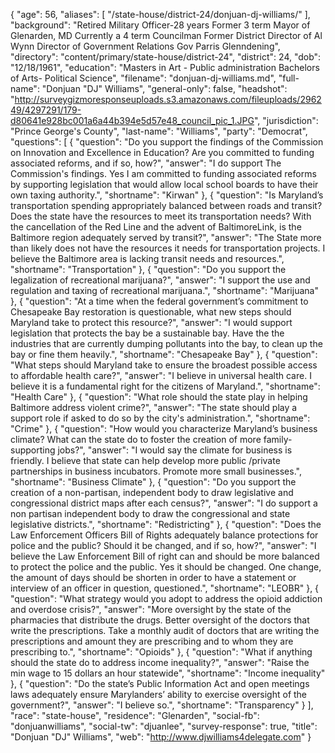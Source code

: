 {
  "age": 56,
  "aliases": [
    "/state-house/district-24/donjuan-dj-williams/"
  ],
  "background": "Retired Military Officer-28 years Former 3 term  Mayor of Glenarden, MD Currently a 4 term  Councilman  Former District Director of Al Wynn Director of Government Relations Gov Parris Glenndening",
  "directory": "content/primary/state-house/district-24",
  "district": 24,
  "dob": "12/18/1961",
  "education": "Masters in Art - Public administration Bachelors of Arts- Political Science",
  "filename": "donjuan-dj-williams.md",
  "full-name": "Donjuan \"DJ\" Williams",
  "general-only": false,
  "headshot": "http://surveygizmoresponseuploads.s3.amazonaws.com/fileuploads/296249/4297291/179-d80641e928bc001a6a44b394e5d57e48_council_pic_1.JPG",
  "jurisdiction": "Prince George's County",
  "last-name": "Williams",
  "party": "Democrat",
  "questions": [
    {
      "question": "Do you support the findings of the Commission on Innovation and Excellence in Education? Are you committed to funding associated reforms, and if so, how?",
      "answer": "I do support The Commission's findings. Yes I am committed to funding associated reforms by supporting legislation that would allow local school boards to have their own taxing authority.",
      "shortname": "Kirwan"
    },
    {
      "question": "Is Maryland’s transportation spending appropriately balanced between roads and transit? Does the state have the resources to meet its transportation needs? With the cancellation of the Red Line and the advent of BaltimoreLink, is the Baltimore region adequately served by transit?",
      "answer": "The State more than likely does not have the resources it needs for transportation projects. I believe the Baltimore area is lacking transit needs and resources.",
      "shortname": "Transportation"
    },
    {
      "question": "Do you support the legalization of recreational marijuana?",
      "answer": "I support the use and regulation and taxing of recreational marijuana.",
      "shortname": "Marijuana"
    },
    {
      "question": "At a time when the federal government’s commitment to Chesapeake Bay restoration is questionable, what new steps should Maryland take to protect this resource?",
      "answer": "I would support legislation that protects the bay be a sustainable bay. Have the the industries that are currently dumping pollutants into the bay, to clean up the bay or fine them heavily.",
      "shortname": "Chesapeake Bay"
    },
    {
      "question": "What steps should Maryland take to ensure the broadest possible access to affordable health care?",
      "answer": "I believe in universal health care. I believe it is a fundamental right for the citizens of Maryland.",
      "shortname": "Health Care"
    },
    {
      "question": "What role should the state play in helping Baltimore address violent crime?",
      "answer": "The state should play a support role if asked to do so by the city's administration.",
      "shortname": "Crime"
    },
    {
      "question": "How would you characterize Maryland’s business climate? What can the state do to foster the creation of more family-supporting jobs?",
      "answer": "I would say the climate for business is friendly. I believe that state can help develop more public /private partnerships in business incubators. Promote more small businesses.",
      "shortname": "Business Climate"
    },
    {
      "question": "Do you support the creation of a non-partisan, independent body to draw legislative and congressional district maps after each census?",
      "answer": "I do support a non partisan independent body to draw the congressional and state legislative districts.",
      "shortname": "Redistricting"
    },
    {
      "question": "Does the Law Enforcement Officers Bill of Rights adequately balance protections for police and the public? Should it be changed, and if so, how?",
      "answer": "I believe the Law Enforcement Bill of right can and should be more balanced to protect the police and the public.  Yes it should be changed. One change, the amount of days should be shorten in order to have a statement or interview of an officer in question, questioned.",
      "shortname": "LEOBR"
    },
    {
      "question": "What strategy would you adopt to address the opioid addiction and overdose crisis?",
      "answer": "More oversight by the state of the pharmacies that distribute the drugs. Better oversight of the doctors that write the prescriptions. Take a monthly audit of doctors that are writing the prescriptions and amount they are prescribing and to whom they are prescribing to.",
      "shortname": "Opioids"
    },
    {
      "question": "What if anything should the state do to address income inequality?",
      "answer": "Raise the min wage to 15 dollars an hour  statewide",
      "shortname": "Income inequality"
    },
    {
      "question": "Do the state’s Public Information Act and open meetings laws adequately ensure Marylanders’ ability to exercise oversight of the government?",
      "answer": "I believe so.",
      "shortname": "Transparency"
    }
  ],
  "race": "state-house",
  "residence": "Glenarden",
  "social-fb": "donjuanwilliams",
  "social-tw": "djuanlee",
  "survey-response": true,
  "title": "Donjuan \"DJ\" Williams",
  "web": "http://www.djwilliams4delegate.com"
}
